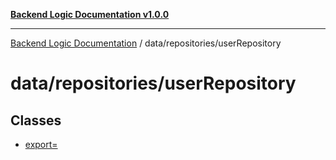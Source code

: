 [**Backend Logic Documentation v1.0.0**](../../../README.md)

***

[Backend Logic Documentation](../../../README.md) / data/repositories/userRepository

# data/repositories/userRepository

## Classes

- [export=](classes/export=.md)
